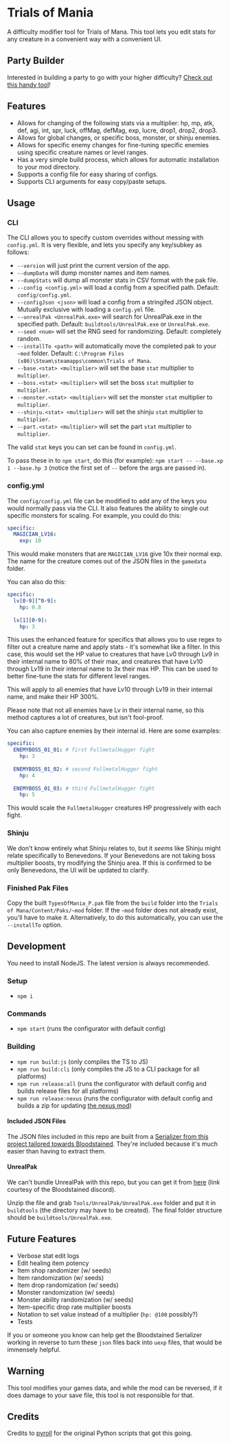 # Trials of Mania

A difficulty modifier tool for Trials of Mana. This tool lets you edit stats for any creature in a convenient way with a convenient UI.

## Party Builder

Interested in building a party to go with your higher difficulty? [Check out this handy tool](https://trialsofmana.seiyria.com/)!

## Features

* Allows for changing of the following stats via a multiplier: hp, mp, atk, def, agi, int, spr, luck, offMag, defMag, exp, lucre, drop1, drop2, drop3.
* Allows for global changes, or specific boss, monster, or shinju enemies.
* Allows for specific enemy changes for fine-tuning specific enemies using specific creature names or level ranges.
* Has a very simple build process, which allows for automatic installation to your mod directory.
* Supports a config file for easy sharing of configs.
* Supports CLI arguments for easy copy/paste setups.

## Usage

### CLI

The CLI allows you to specify custom overrides without messing with `config.yml`. It is very flexible, and lets you specify any key/subkey as follows:

* `--version` will just print the current version of the app.
* `--dumpData` will dump monster names and item names.
* `--dumpStats` will dump all monster stats in CSV format with the pak file.
* `--config <config.yml>` will load a config from a specified path. Default: `config/config.yml`.
* `--configJson <json>` will load a config from a stringifed JSON object. Mutually exclusive with loading a `config.yml` file.
* `--unrealPak <UnrealPak.exe>` will search for UnrealPak.exe in the specified path. Default: `buildtools/UnrealPak.exe` or `UnrealPak.exe`.
* `--seed <num>` will set the RNG seed for randomizing. Default: completely random.
* `--installTo <path>` will automatically move the completed pak to your `~mod` folder. Default: `C:\Program Files (x86)\Steam\steamapps\common\Trials of Mana`.
* `--base.<stat> <multiplier>` will set the base `stat` multiplier to `multiplier`.
* `--boss.<stat> <multiplier>` will set the boss `stat` multiplier to `multiplier`.
* `--monster.<stat> <multiplier>` will set the monster `stat` multiplier to `multiplier`.
* `--shinju.<stat> <multiplier>` will set the shinju `stat` multiplier to `multiplier`.
* `--part.<stat> <multiplier>` will set the part `stat` multiplier to `multiplier`.

The valid `stat` keys you can set can be found in `config.yml`.

To pass these in to `npm start`, do this (for example): `npm start -- --base.xp 1 --base.hp 3` (notice the first set of `--` before the args are passed in).

### config.yml

The `config/config.yml` file can be modified to add any of the keys you would normally pass via the CLI. It also features the ability to single out specific monsters for scaling. For example, you could do this:

```yml
specific:
  MAGICIAN_LV16:
    exp: 10
```

This would make monsters that are `MAGICIAN_LV16` give 10x their normal exp. The name for the creature comes out of the JSON files in the `gamedata` folder.

You can also do this:

```yml
specific:
  lv[0-9][^0-9]:
    hp: 0.8
  
  lv[1][0-9]:
    hp: 3
```

This uses the enhanced feature for specifics that allows you to use regex to filter out a creature name and apply stats - it's somewhat like a filter. In this case, this would set the HP value to creatures that have Lv0 through Lv9 in their internal name to 80% of their max, and creatures that have Lv10 through Lv19 in their internal name to 3x their max HP. This can be used to better fine-tune the stats for different level ranges.

This will apply to all enemies that have Lv10 through Lv19 in their internal name, and make their HP 300%.

Please note that not all enemies have Lv in their internal name, so this method captures a lot of creatures, but isn't fool-proof.

You can also capture enemies by their internal id. Here are some examples:

```yml
specific:
  ENEMYBOSS_01_01: # first FullmetalHugger fight
    hp: 3
  
  ENEMYBOSS_01_02: # second FullmetalHugger fight
    hp: 4
  
  ENEMYBOSS_01_03: # third FullmetalHugger fight
    hp: 5
```

This would scale the `FullmetalHugger` creatures HP progressively with each fight.

### Shinju

We don't know entirely what Shinju relates to, but it _seems_ like Shinju might relate specifically to Benevedons. If your Benevedons are not taking boss multiplier boosts, try modifying the Shinju area. If this is confirmed to be only Benevedons, the UI will be updated to clarify.

### Finished Pak Files

Copy the built `TypesOfMania_P.pak` file from the `build` folder into the `Trials of Mana/Content/Paks/~mod` folder. If the `~mod` folder does not already exist, you'll have to make it. Alternatively, to do this automatically, you can use the `--installTo` option.

## Development

You need to install NodeJS. The latest version is always recommended.

### Setup

* `npm i`

### Commands

* `npm start` (runs the configurator with default config)

### Building

* `npm run build:js` (only compiles the TS to JS)
* `npm run build:cli` (only compiles the JS to a CLI package for all platforms)
* `npm run release:all` (runs the configurator with default config and builds release files for all platforms)
* `npm run release:nexus` (runs the configurator with default config and builds a zip for updating [the nexus mod](https://www.nexusmods.com/trialsofmana/mods/33/))

#### Included JSON Files

The JSON files included in this repo are built from a [Serializer from this project tailored towards Bloodstained](https://github.com/ithinkandicode/bloodstained-tools/tree/master/Serializer). They're included because it's much easier than having to extract them.

#### UnrealPak

We can't bundle UnrealPak with this repo, but you can get it from [here](https://mega.nz/file/BY0gUIqI#rYaUGom59yFDLNGtwai1W_QSeLZDIEd3qFbeApJ5f3Q) (link courtesy of the Bloodstained discord). 

Unzip the file and grab `Tools/UnrealPak/UnrealPak.exe` folder and put it in `buildtools` (the directory may have to be created). The final folder structure should be `buildtools/UnrealPak.exe`.

## Future Features

* Verbose stat edit logs
* Edit healing item potency
* Item shop randomizer (w/ seeds)
* Item randomization (w/ seeds)
* Item drop randomization (w/ seeds)
* Monster randomization (w/ seeds)
* Monster ability randomization (w/ seeds)
* Item-specific drop rate multiplier boosts
* Notation to set value instead of a multiplier (`hp: @100` possibly?)
* Tests

If you or someone you know can help get the Bloodstained Serializer working in reverse to turn these `json` files back into `uexp` files, that would be immensely helpful.

## Warning

This tool modifies your games data, and while the mod can be reversed, if it does damage to your save file, this tool is not responsible for that.

## Credits

Credits to [pyroll](https://github.com/pyroll/Trials-of-Mania---Difficulty-Mod) for the original Python scripts that got this going.